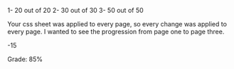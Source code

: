 1- 20 out of 20
2- 30 out of 30
3- 50 out of 50

Your css sheet was applied to every page, so every change was applied to every page. I wanted to see 
the progression from page one to page three.

-15

Grade: 85%
